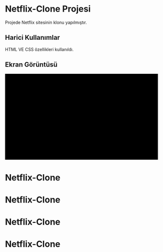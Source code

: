 <h1>Netflix-Clone Projesi</h1>

Projede Netflix sitesinin klonu yapılmıştır.

<h2> Harici Kullanımlar</h2>

HTML VE CSS özellikleri kullanıldı.

<h2> Ekran Görüntüsü</h2>

![](netflix.gif)
# Netflix-Clone
# Netflix-Clone
# Netflix-Clone
# Netflix-Clone

